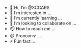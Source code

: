 - 👋 Hi, I’m @SCCARS
- 👀 I’m interested in ...
- 🌱 I’m currently learning ...
- 💞️ I’m looking to collaborate on ...
- 📫 How to reach me ...
- 😄 Pronouns: ...
- ⚡ Fun fact: ...

<!---
SCCARS/SCCARS is a ✨ special ✨ repository because its `README.md` (this file) appears on your GitHub profile.
You can click the Preview link to take a look at your changes.
--->
